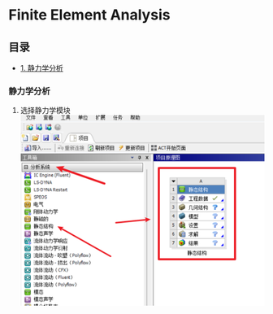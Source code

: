 # Finite Element Analysis

## 目录

- [1. 静力学分析](#静力学分析)

<a name="静力学分析"></a>
### 静力学分析

1. 选择静力学模块
![alt text](image-1.png)